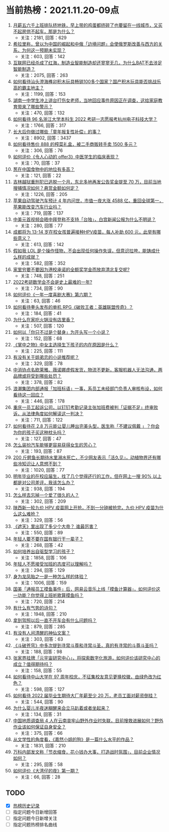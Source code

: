 # 当前热榜：2021.11.20-09点
1. [月薪五六千上班排队挤地铁，早上带的鸡蛋都挤碎了也要留在一线城市，又买不起房供不起车，那是为什么？](https://www.zhihu.com/question/499416105)
    * 关注：2181, 回答：629
2. [希拉里称，曾以为中国的崛起和中俄「边境问题」会使俄罗斯改善与西方的关系，为何这一预期未实现？](https://www.zhihu.com/question/500161555)
    * 关注：603, 回答：142
3. [互联网已经杀成了红海，制造业智能制造却还寥寥无几，为什么BAT不去涉足智能制造？](https://www.zhihu.com/question/278732236)
    * 关注：2075, 回答：263
4. [如何看待汕头澄海榫卯积木玩具畅销100多个国家？国产积木玩具能否挑战乐高的霸主地主？](https://www.zhihu.com/question/499548876)
    * 关注：1199, 回答：153
5. [湖南一中学生冲上讲台打伤女老师，当地回应事件原因正在调查，这给家庭教育带来了哪些警示？](https://www.zhihu.com/question/500115565)
    * 关注：470, 回答：132
6. [如何看待 96 名浙江大学本科生 2022 考研一志愿报考杭州电子科技大学？](https://www.zhihu.com/question/498769484)
    * 关注：1766, 回答：317
7. [长大后你做过哪些「童年报复性补偿」的事？](https://www.zhihu.com/question/476031896)
    * 关注：8902, 回答：3437
8. [如何看待售价 888 的榨菜礼盒，被二手商贩转手卖 1500 多元？](https://www.zhihu.com/question/499869904)
    * 关注：306, 回答：76
9. [如何评价《令人心动的 offer3》中医学生的临床表现？](https://www.zhihu.com/question/497775378)
    * 关注：70, 回答：37
10. [葱在中国食物中的地位有多高？](https://www.zhihu.com/question/446286555)
    * 关注：121, 回答：22
11. [吉林越狱重刑犯已逃脱一个月，东北多地再发公告奖金提至 70 万，目前当地搜捕情况如何？悬赏金额如何定？](https://www.zhihu.com/question/499792005)
    * 关注：1226, 回答：205
12. [苹果自动驾驶汽车预计 4 年内问世，市值一夜大涨 4588 ​亿，重回全球第一，苹果能改变汽车行业吗？](https://www.zhihu.com/question/499971964)
    * 关注：719, 回答：137
13. [中美元首视频会晤中拜登称不支持「台独」，白宫新闻公报为什么不明说？](https://www.zhihu.com/question/499877344)
    * 关注：280, 回答：77
14. [成都将为 13-14 岁在校女孩普遍接种HPV疫苗，每人补助 600 元，此举有哪些意义？](https://www.zhihu.com/question/499889033)
    * 关注：613, 回答：142
15. [假如我 LOL 是个操作怪物，不会出现任何操作失误，但意识拉垮，能铸成什么样的成就？](https://www.zhihu.com/question/497089900)
    * 关注：582, 回答：352
16. [家里穷要不要因为港校承诺的全额奖学金而放弃清北复交呢?](https://www.zhihu.com/question/499150254)
    * 关注：748, 回答：251
17. [2022考研数学会不会是史上最难的一年?](https://www.zhihu.com/question/447021444)
    * 关注：734, 回答：90
18. [如何评价《一年一度喜剧大赛》第六期？](https://www.zhihu.com/question/500143036)
    * 关注：63, 回答：46
19. [如何看待拳头发布的单机 RPG《破败王者：英雄联盟传奇》？](https://www.zhihu.com/question/428261927)
    * 关注：184, 回答：41
20. [为什么在家吃火锅没有店里香？](https://www.zhihu.com/question/396301810)
    * 关注：507, 回答：120
21. [如何以「你只不过是个替身」为开头写一个小说？](https://www.zhihu.com/question/486159395)
    * 关注：152, 回答：68
22. [《掌中之物》中女主选择生下孩子的内在原因是什么？](https://www.zhihu.com/question/438676755)
    * 关注：225, 回答：111
23. [有没有关于姐弟恋的小说推荐呢？](https://www.zhihu.com/question/374357407)
    * 关注：329, 回答：78
24. [中消协点名欧莱雅、薇诺娜虚假发货，物流不更新，客服机器人无法沟通，两品牌或将受到哪些处罚？](https://www.zhihu.com/question/499792262)
    * 关注：378, 回答：82
25. [浪潮集团内部通报「加班标语」一事，系员工未经部门负责人审核布设，如何看待这一回应？](https://www.zhihu.com/question/499886595)
    * 关注：446, 回答：178
26. [重庆一员工起诉公司，以钉钉考勤记录主张加班费被判「证据不足」终审败诉，从法律角度如何解读这一判决？](https://www.zhihu.com/question/499807313)
    * 关注：711, 回答：122
27. [如何看待花 2.8 万元能让婴儿睡出完美头型，医生称「不建议佩戴 」？你会为你的孩子买这种枕头吗？](https://www.zhihu.com/question/499237444)
    * 关注：127, 回答：47
28. [怎么装扮汽车能够更容易获得女生的芳心？](https://www.zhihu.com/question/499634951)
    * 关注：193, 回答：87
29. [200 斤鳄鱼长期待水里溺水死亡，不少网友表示「活久见」，动植物界还有哪些冷知识让人意想不到？](https://www.zhihu.com/question/499298733)
    * 关注：1020, 回答：77
30. [明年毕业的在校应届生，找了几个觉得还行的工作，但在网上一搜 90% 以上都是对公司差评，我该怎么办？](https://www.zhihu.com/question/498950804)
    * 关注：938, 回答：194
31. [怎么样去忘掉一个爱了很久的人？](https://www.zhihu.com/question/499431822)
    * 关注：302, 回答：209
32. [陕西新一轮九价 HPV 疫苗网上开抢，不到一分钟被抢完，九价 HPV 疫苗为什么这么难抢？](https://www.zhihu.com/question/498449093)
    * 关注：329, 回答：56
33. [《遮天》里出现了多少个大帝？ 谁最厉害？](https://www.zhihu.com/question/354425054)
    * 关注：550, 回答：89
34. [年轻人要不要在国有银行干一辈子？](https://www.zhihu.com/question/498950692)
    * 关注：268, 回答：42
35. [如何培养出自驱型学习的孩子？](https://www.zhihu.com/question/483938762)
    * 关注：1858, 回答：106
36. [年轻人不愿接受加班的态度可以理解吗？](https://www.zhihu.com/question/499213394)
    * 关注：294, 回答：129
37. [身为龙凤胎之一是一种怎么样的体验？](https://www.zhihu.com/question/30333747)
    * 关注：1006, 回答：159
38. [国美「通报员工摸鱼事件」后，网易云音乐上线「摸鱼计算器」，如何评价这一功能？你觉得上班听歌算摸鱼吗？](https://www.zhihu.com/question/499791381)
    * 关注：720, 回答：214
39. [有什么有气势的诗句？](https://www.zhihu.com/question/470639782)
    * 关注：1948, 回答：210
40. [拿到驾照以后一直不开车会有什么问题吗？](https://www.zhihu.com/question/473124237)
    * 关注：879, 回答：285
41. [有没有人间清醒的神仙文案？](https://www.zhihu.com/question/499394522)
    * 关注：303, 回答：63
42. [《斗破苍穹》中多次提到寻常斗尊和寻常斗圣，真的有寻常的斗尊斗圣吗？](https://www.zhihu.com/question/496345086)
    * 关注：188, 回答：98
43. [张家界挂牌「元宇宙研究中心」，将探索数字化旅游，如何评价该研究中心的成立？值得期待吗？](https://www.zhihu.com/question/500003760)
    * 关注：158, 回答：55
44. [如何看待中山大学在 97 周年校庆，不征集校友意见更换校徽，由绿色改为红色？](https://www.zhihu.com/question/499178449)
    * 关注：598, 回答：127
45. [如何看待 2022 届毕业生期待大厂年薪至少 20 万，老员工面对薪资倒挂？](https://www.zhihu.com/question/499868511)
    * 关注：544, 回答：90
46. [为什么婴儿半夜迷糊醒来会立马趴着或者坐起来？](https://www.zhihu.com/question/370151951)
    * 关注：134, 回答：31
47. [中国地质调查局 4 人在云南哀牢山野外作业时失联，目前搜救进展如何？野外作业该如何保证自身安全？](https://www.zhihu.com/question/499784415)
    * 关注：375, 回答：66
48. [从文学性的角度看，《嘉然小姐的狗》是一篇什么水平的作品？](https://www.zhihu.com/question/449383880)
    * 关注：1831, 回答：210
49. [万科内部发文称「节衣缩食，花小钱办大事，打造战时氛围」，目前企业情况如何？](https://www.zhihu.com/question/499714457)
    * 关注：295, 回答：58
50. [如何评价《大湾仔的夜》第一期？](https://www.zhihu.com/question/499671440)
    * 关注：66, 回答：28
## TODO
* [x] [热榜历史记录](hot_history/AllHot.md)
* [ ] 指定问题今日新增回答
* [ ] 指定问题今日新增关注
* [ ] 指定问题热榜排名曲线
